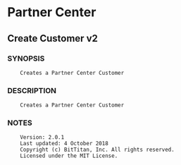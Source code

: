 # Partner Center
## Create Customer v2
### SYNOPSIS
```
    Creates a Partner Center Customer
```
### DESCRIPTION
```
    Creates a Partner Center Customer
```
### NOTES
```
    Version: 2.0.1
    Last updated: 4 October 2018
    Copyright (c) BitTitan, Inc. All rights reserved.
    Licensed under the MIT License.
```

